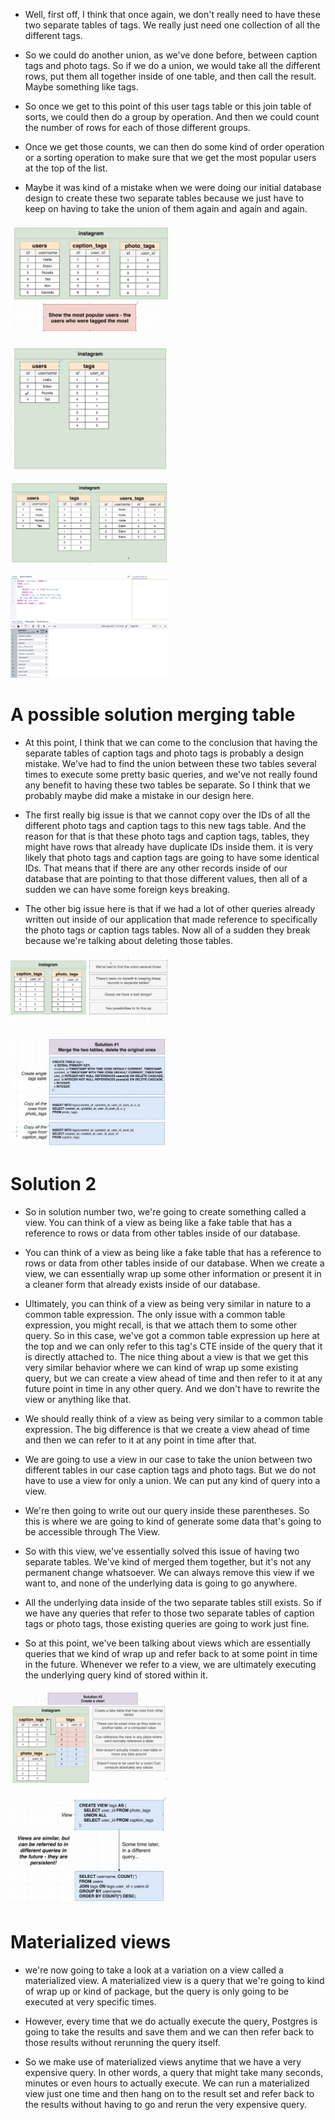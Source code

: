 
- Well, first off, I think that once again, we don't really need to have these two separate tables of tags. We really just need one collection of all the different tags.

- So we could do another union, as we've done before, between caption tags and photo tags. So if we do a union, we would take all the different rows, put them all together inside of one table, and then call the result. Maybe something like tags.

- So once we get to this point of this user tags table or this join table of sorts, we could then do a group by operation. And then we could count the number of rows for each of those different groups.

- Once we get those counts, we can then do some kind of order operation or a sorting operation to make sure that we get the most popular users at the top of the list.

- Maybe it was kind of a mistake when we were doing our initial database design to create these two separate tables because we just have to keep on having to take the union of them again and again and again.

[<img src="./pictures/most_popular_users.png" width="50%"/>](./pictures/most_popular_users.png)

[<img src="./pictures/most_popular_users_01.png" width="50%"/>](./pictures/most_popular_users_01.png)

[<img src="./pictures/most_popular_users_02.png" width="50%"/>](./pictures/most_popular_users_02.png)

[<img src="./pictures/most_popular_users_03.png" width="50%"/>](./pictures/most_popular_users_03.png)

# A possible solution merging table

- At this point, I think that we can come to the conclusion that having the separate tables of caption tags and photo tags is probably a design mistake. We've had to find the union between these two tables several times to execute some pretty basic queries, and we've not really found any benefit to having these two tables be separate. So I think that we probably maybe did make a mistake in our design here.

- The first really big issue is that we cannot copy over the IDs of all the different photo tags and caption tags to this new tags table. And the reason for that is that these photo tags and caption tags, tables, they might have rows that already have duplicate IDs inside them. it is very likely that photo tags and caption tags are going to have some identical IDs. That means that if there are any other records inside of our database that are pointing to that those different values, then all of a sudden we can have some foreign keys breaking.

- The other big issue here is that if we had a lot of other queries already written out inside of our application that made reference to specifically the photo tags or caption tags tables. Now all of a sudden they break because we're talking about deleting those tables.

[<img src="./pictures/merging_table_01.png" width="50%"/>](./pictures/merging_table_01.png)

[<img src="./pictures/merging_table_02.png" width="50%"/>](./pictures/merging_table_02.png)

# Solution 2

- So in solution number two, we're going to create something called a view. You can think of a view as being like a fake table that has a reference to rows or data from other tables inside of our database.

- You can think of a view as being like a fake table that has a reference to rows or data from other tables inside of our database. When we create a view, we can essentially wrap up some other information or present it in a cleaner form that already exists inside of our database.

- Ultimately, you can think of a view as being very similar in nature to a common table expression. The only issue with a common table expression, you might recall, is that we attach them to some other query. So in this case, we've got a common table expression up here at the top and we can only refer to this tag's CTE inside of the query that it is directly attached to. The nice thing about a view is that we get this very similar behavior where we can kind of wrap up some existing query, but we can create a view ahead of time and then refer to it at any future point in time in any other query. And we don't have to rewrite the view or anything like that.

- We should really think of a view as being very similar to a common table expression. The big difference is that we create a view ahead of time and then we can refer to it at any point in time after that.

- We are going to use a view in our case to take the union between two different tables in our case caption tags and photo tags. But we do not have to use a view for only a union. We can put any kind of query into a view.

- We're then going to write out our query inside these parentheses. So this is where we are going to kind of generate some data that's going to be accessible through The View.

- So with this view, we've essentially solved this issue of having two separate tables. We've kind of merged them together, but it's not any permanent change whatsoever. We can always remove this view if we want to, and none of the underlying data is going to go anywhere.

- All the underlying data inside of the two separate tables still exists. So if we have any queries that refer to those two separate tables of caption tags or photo tags, those existing queries are going to work just fine.

- So at this point, we've been talking about views which are essentially queries that we kind of wrap up and refer back to at some point in time in the future. Whenever we refer to a view, we are ultimately executing the underlying query kind of stored within it.

[<img src="./pictures/view_01.png" width="50%"/>](./pictures/view_01.png)

[<img src="./pictures/view_02.png" width="50%"/>](./pictures/view_02.png)

# Materialized views

- we're now going to take a look at a variation on a view called a materialized view. A materialized view is a query that we're going to kind of wrap up or kind of package, but the query is only going to be executed at very specific times.

- However, every time that we do actually execute the query, Postgres is going to take the results and save them and we can then refer back to those results without rerunning the query itself.

- So we make use of materialized views anytime that we have a very expensive query. In other words, a query that might take many seconds, minutes or even hours to actually execute. We can run a materialized view just one time and then hang on to the result set and refer back to the results without having to go and rerun the very expensive query.
